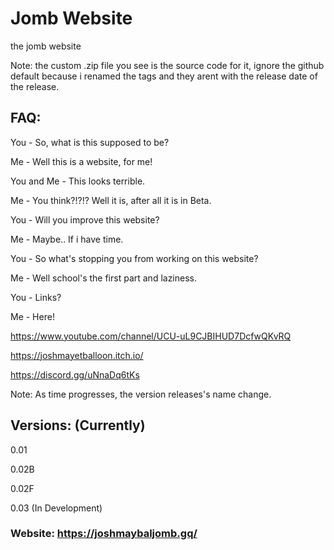 # Jomb Website
the jomb website

Note: the custom .zip file you see is the source code for it, ignore the github default because i renamed the tags and they arent with the release date of the release.

## FAQ:

You - So, what is this supposed to be?

Me - Well this is a website, for me!

You and Me - This looks terrible.

Me - You think?!?!? Well it is, after all it is in Beta.

You - Will you improve this website?

Me - Maybe.. If i have time.

You - So what's stopping you from working on this website?

Me - Well school's the first part and laziness.

You - Links?

Me - Here!

https://www.youtube.com/channel/UCU-uL9CJBIHUD7DcfwQKvRQ

https://joshmayetballoon.itch.io/

https://discord.gg/uNnaDq6tKs

Note: As time progresses, the version releases's name change.

## Versions: (Currently)

0.01

0.02B

0.02F

0.03 (In Development)



### Website: https://joshmaybaljomb.gq/
